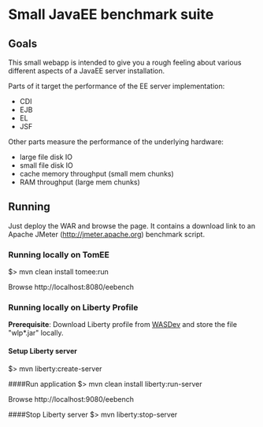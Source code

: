 # Small JavaEE benchmark suite


## Goals

This small webapp is intended to give you a rough feeling about various different aspects of a JavaEE server installation.

Parts of it target the performance of the EE server implementation:
 * CDI 
 * EJB 
 * EL 
 * JSF

Other parts measure the performance of the underlying hardware:
 * large file disk IO
 * small file disk IO
 * cache memory throughput (small mem chunks)
 * RAM throughput (large mem chunks)

## Running

Just deploy the WAR and browse the page. It contains a download link to an Apache JMeter (http://jmeter.apache.org) benchmark script.

### Running locally on TomEE

$> mvn clean install tomee:run

Browse http://localhost:8080/eebench

### Running locally on Liberty Profile

__Prerequisite__:
 Download Liberty profile from [WASDev](https://developer.ibm.com/wasdev/downloads/) and store the file "wlp*.jar" locally.

#### Setup Liberty server
$> mvn liberty:create-server

####Run application
$> mvn clean install liberty:run-server

Browse http://localhost:9080/eebench

####Stop Liberty server
$> mvn liberty:stop-server


